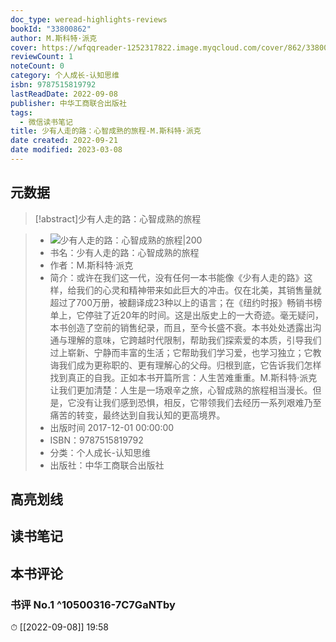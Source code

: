 ```yaml
---
doc_type: weread-highlights-reviews
bookId: "33800862"
author: M.斯科特·派克
cover: https://wfqqreader-1252317822.image.myqcloud.com/cover/862/33800862/t7_33800862.jpg
reviewCount: 1
noteCount: 0
category: 个人成长-认知思维
isbn: 9787515819792
lastReadDate: 2022-09-08
publisher: 中华工商联合出版社
tags:
  - 微信读书笔记
title: 少有人走的路：心智成熟的旅程-M.斯科特·派克
date created: 2022-09-21
date modified: 2023-03-08
---
```


## 元数据

>[!abstract]少有人走的路：心智成熟的旅程

> - ![少有人走的路：心智成熟的旅程|200](https://wfqqreader-1252317822.image.myqcloud.com/cover/862/33800862/t7_33800862.jpg)
> - 书名：少有人走的路：心智成熟的旅程
> - 作者：M.斯科特·派克
> - 简介：或许在我们这一代，没有任何一本书能像《少有人走的路》这样，给我们的心灵和精神带来如此巨大的冲击。仅在北美，其销售量就超过了700万册，被翻译成23种以上的语言；在《纽约时报》畅销书榜单上，它停驻了近20年的时间。这是出版史上的一大奇迹。毫无疑问，本书创造了空前的销售纪录，而且，至今长盛不衰。本书处处透露出沟通与理解的意味，它跨越时代限制，帮助我们探索爱的本质，引导我们过上崭新、宁静而丰富的生活；它帮助我们学习爱，也学习独立；它教诲我们成为更称职的、更有理解心的父母。归根到底，它告诉我们怎样找到真正的自我。正如本书开篇所言：人生苦难重重。M.斯科特·派克让我们更加清楚：人生是一场艰辛之旅，心智成熟的旅程相当漫长。但是，它没有让我们感到恐惧，相反，它带领我们去经历一系列艰难乃至痛苦的转变，最终达到自我认知的更高境界。
> - 出版时间 2017-12-01 00:00:00
> - ISBN：9787515819792
> - 分类：个人成长-认知思维
> - 出版社：中华工商联合出版社

## 高亮划线

## 读书笔记

## 本书评论

### 书评 No.1 ^10500316-7C7GaNTby

⏱ [[2022-09-08]] 19:58
